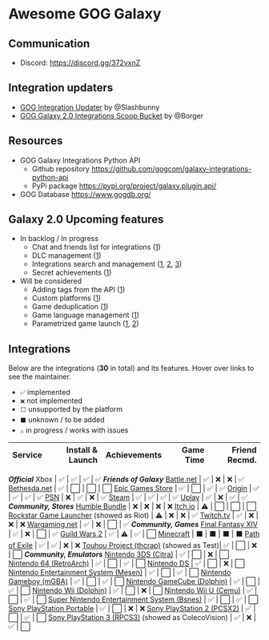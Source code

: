 # Awesome GOG Galaxy

## Communication
* Discord: https://discord.gg/372vxnZ

## Integration updaters

* [GOG Integration Updater](https://github.com/Slashbunny/gog-galaxy-plugin-downloader) by @Slashbunny
* [GOG Galaxy 2.0 Integrations Scoop Bucket](https://github.com/borger/scoop-galaxy-integrations) by @Borger

## Resources
* GOG Galaxy Integrations Python API
   * Github repository https://github.com/gogcom/galaxy-integrations-python-api
   * PyPi package https://pypi.org/project/galaxy.plugin.api/
 * GOG Database https://www.gogdb.org/

## Galaxy 2.0 Upcoming features

* In backlog / In progress
  * Chat and friends list for integrations ([1](https://github.com/gogcom/galaxy-integrations-python-api/commit/223adf6a384c438552be697467c9495dc591c448#commitcomment-34429833))
  * DLC management ([1](https://github.com/gogcom/galaxy-integrations-python-api/issues/23#issuecomment-512730026))
  * Integrations search and management ([1](https://github.com/gogcom/galaxy-integrations-python-api/issues/20#issuecomment-511233784), [2](https://github.com/gogcom/galaxy-integrations-python-api/issues/49#issuecomment-522331088), [3](https://www.resetera.com/threads/gog-galaxy-2-0-is-a-game-changer.139162/page-3#post-24918760))
  * Secret achievements ([1](https://github.com/gogcom/galaxy-integrations-python-api/issues/63#issuecomment-532543083))
* Will be considered
  * Adding tags from the API ([1](https://github.com/gogcom/galaxy-integrations-python-api/issues/49#issuecomment-522331088))
  * Custom platforms ([1](https://github.com/gogcom/galaxy-integrations-python-api/issues/66#issuecomment-532571531))
  * Game deduplication ([1](https://www.reddit.com/r/gog/comments/d5gzld/i_hope_we_can_get_a_better_solution_for/f0m2cb9/))
  * Game language management ([1](https://github.com/gogcom/galaxy-integrations-python-api/issues/8#issuecomment-510074658))
  * Parametrized game launch ([1](https://github.com/gogcom/galaxy-integrations-python-api/issues/52#issuecomment-523540588), [2](https://www.reddit.com/r/gog/comments/d43ab3/suggestion_gog_galaxy_20_mark_games_owned/f0ezmkc/))

## Integrations
Below are the integrations (**30** in total) and its features. Hover over links to see the maintainer.
* `✅` implemented
* `❌` not implemented
* `⬜` unsupported by the platform
* `⬛` unknown / to be added
* `⚠` in progress / works with issues


Service                                           | Install & Launch | Achievements | Game Time | Friend Recmd.
------------------------------------------------- | ---------------: | -----------: | --------: | ------------:
***Official***
Xbox                                              | ✅               | ✅           | ✅       | ✅
***Friends of Galaxy***
[Battle.net][battlenet]                           | ✅               | ❌           | ❌       | ✅
[Bethesda.net][bethesda]                          | ✅               | ⬜           | ⬜       | ⬜
[Epic Games Store][epic]                          | ✅               | ⬜           | ✅       | ✅
[Origin][origin]                                  | ✅               | ✅           | ✅       | ✅
[PSN][psn]                                        | ❌               | ✅           | ❌       | ✅
[Steam][steam]                                    | ✅               | ✅           | ✅       | ✅
[Uplay][uplay]                                    | ✅               | ❌           | ✅       | ✅
***Community, Stores***
[Humble Bundle][humble]                           | ❌               | ❌           | ❌       | ❌
[Itch.io][itch]                                   | ⚠                | ⬜           | ⬜       | ⬜
[Rockstar Game Launcher][rockstar] (showed as Riot) | ⚠                | ❌           | ❌       | ✅
[Twitch.tv][twitch]                               | ✅               | ❌           | ❌       | ❌
[Wargaming.net][wargaming]                        | ✅               | ❌           | ⬜       | ✅
***Community, Games***
[Final Fantasy XIV][ffxiv]                        | ✅               | ❌           | ⬜       | ✅
[Guild Wars 2][gw2]                               | ✅               | ⚠            | ✅       | ⬜
[Minecraft][minecraft]                            | ⬛               | ⬛           | ⬛       | ⬛
[Path of Exile][pathofexile]                      | ✅               | ✅           | ❌       | ❌
[Touhou Project (thcrap)][touhou] (showed as Test)| ✅               | ⬜           | ❌       | ⬜
***Community, Emulators***
[Nintendo 3DS (Citra)][3ds]                       | ✅               | ⬜           | ❌       | ⬜
[Nintendo 64 (RetroArch)][n64]                    | ✅               | ⬜           | ✅       | ⬜
[Nintendo DS][nds]                                | ✅               | ⬜           | ❌       | ⬜
[Nintendo Entertainment System (Mesen)][nes]      | ✅               | ⬜           | ✅       | ⬜
[Nintendo Gameboy (mGBA)][gameboy]                | ✅               | ⬜           | ✅       | ⬜
[Nintendo GameCube (Dolphin)][ncube]              | ✅               | ⬜           | ✅       | ⬜
[Nintendo Wii (Dolphin)][nwii]                    | ✅               | ⬜           | ❌       | ⬜
[Nintendo Wii U (Cemu)][nwiiu]                    | ✅               | ⬜           | ✅       | ⬜
[Super Nintendo Entertainment System (Bsnes)][snes] | ✅               | ⬜           | ✅       | ⬜
[Sony PlayStation Portable][psp]                  | ✅               | ⬜           | ❌       | ❌
[Sony PlayStation 2 (PCSX2)][ps2]                 | ✅               | ⬜           | ✅       | ⬜
[Sony PlayStation 3 (RPCS3)][ps3] (showed as ColecoVision) | ✅               | ❌           | ✅       | ⬜


[battlenet]: https://github.com/FriendsOfGalaxy/galaxy-integration-battlenet "Friends of Galaxy"
[epic]: https://github.com/FriendsOfGalaxy/galaxy-integration-epic "Friends of Galaxy"
[origin]: https://github.com/FriendsOfGalaxy/galaxy-integration-origin "Friends of Galaxy"
[psn]: https://github.com/FriendsOfGalaxy/galaxy-integration-psn "Friends of Galaxy"
[steam]: https://github.com/FriendsOfGalaxy/galaxy-integration-steam "Friends of Galaxy"
[uplay]: https://github.com/FriendsOfGalaxy/galaxy-integration-uplay "Friends of Galaxy"
[bethesda]: https://github.com/FriendsOfGalaxy/galaxy-integration-bethesda "Friends of Galaxy"
[ffxiv]: https://github.com/RZetko/galaxy-integration-ffxiv "Maintainted by @RZetko"
[gw2]: https://github.com/Mixaill/galaxy-integration-gw2 "Maintainted by @Mixaill"
[humble]: https://github.com/UncleGoogle/galaxy-integration-humblebundle "Maintainted by @UncleGoogle"
[pathofexile]: https://github.com/nyash-qq/galaxy-plugin-poe "Maintainted by @nyash-qq"
[twitch]: https://github.com/nyash-qq/galaxy-plugin-twitch "Maintainted by @nyash-qq"
[wargaming]: https://github.com/Mixaill/galaxy-integration-wargaming "Maintainted by @Mixaill"
[minecraft]: https://github.com/TouwaStar/Galaxy_Plugin_Minecraft "Maintainted by @TouwaStar"
[3ds]: https://github.com/j-selby/galaxy-integration-citra "Maintainted by @j-selby"
[nds]: https://github.com/TBemme/galaxy-integration-nds "Maintainted by @TBemme"
[ncube]: https://github.com/JTNDev/galaxy-integration-gc "Maintainted by @JTNDev"
[nwii]: https://github.com/JTNDev/galaxy-integration-wii "Maintainted by @JTNDev"
[ps2]: https://github.com/AHCoder/galaxy-integration-ps2 "Maintainted by @AHCoder"
[psp]: https://github.com/TBemme/galaxy-integration-psp "Maintainted by @TBemme"
[nwiiu]: https://github.com/LeonardFiedrowicz/galaxy-integration-cemu "Maintained by @LeonardFiedrowicz"
[ps3]: https://github.com/mpm11011/galaxy-integration-rpcs3 "Maintained by @mpm11011"
[itch]: https://github.com/Ertego/gog-galaxy-itch.io "Maintained by @Ertego"
[rockstar]: https://github.com/tylerbrawl/Galaxy-Plugin-Rockstar "Maintained by @tylerbrawl"
[touhou]: https://gitlab.com/PookaMustard/thcrap-plugin-for-galaxy-2.0 "Maintained by @PookaMustard"
[nes]: https://github.com/AHCoder/galaxy-integration-nes "Maintained by @AHCoder"
[gameboy]: https://github.com/AHCoder/galaxy-integration-ngameboy "Maintained by @AHCoder"
[snes]: https://github.com/AHCoder/galaxy-integration-snes "Maintained by @AHCoder"
[n64]: https://github.com/Riku55/galaxy-integration-n64-RetroArch- "Maintained by @Riku55"
